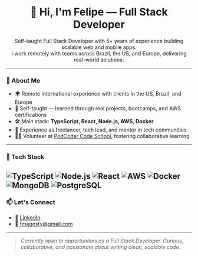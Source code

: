 <h1 align="center">👋 Hi, I'm Felipe — Full Stack Developer</h1>

<p align="center">
  Self-taught Full Stack Developer with 5+ years of experience building scalable web and mobile apps.<br>
  I work remotely with teams across Brazil, the US, and Europe, delivering real-world solutions.
</p>

---

### 🚀 About Me

- 🌍 Remote international experience with clients in the US, Brazil, and Europe  
- 🧠 Self-taught — learned through real projects, bootcamps, and AWS certifications  
- 🛠️ Main stack: **TypeScript, React, Node.js, AWS, Docker**  
- 💼 Experience as freelancer, tech lead, and mentor in tech communities  
- 🧑‍🏫 Volunteer at [PodCodar Code School](https://podcodar.com.br), fostering collaborative learning  
---

### 🧰 Tech Stack

![TypeScript](https://img.shields.io/badge/-TypeScript-3178C6?logo=typescript&logoColor=white)
![Node.js](https://img.shields.io/badge/-Node.js-339933?logo=node.js&logoColor=white)
![React](https://img.shields.io/badge/-React-61DAFB?logo=react&logoColor=black)
![AWS](https://img.shields.io/badge/-AWS-232F3E?logo=amazon-aws&logoColor=white)
![Docker](https://img.shields.io/badge/-Docker-2496ED?logo=docker&logoColor=white)
![MongoDB](https://img.shields.io/badge/-MongoDB-47A248?logo=mongodb&logoColor=white)
![PostgreSQL](https://img.shields.io/badge/-PostgreSQL-4169E1?logo=postgresql&logoColor=white)
---

### 📫 Let's Connect

- 💼 [LinkedIn](https://www.linkedin.com/in/your-profile)  
- 📧 fmagesty@gmail.com
  
---

> *Currently open to opportunities as a Full Stack Developer. Curious, collaborative, and passionate about writing clean, scalable code.*
